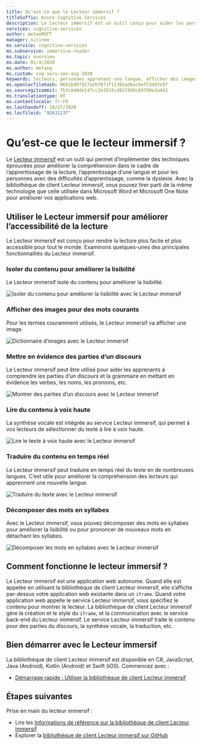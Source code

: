 ```yaml
---
title: Qu’est-ce que le Lecteur immersif ?
titleSuffix: Azure Cognitive Services
description: Le Lecteur immersif est un outil conçu pour aider les personnes ayant des besoins en apprentissage différents, qui viennent d’apprendre à lire ou qui apprennent une langue avec une compréhension à la lecture.
services: cognitive-services
author: metanMSFT
manager: nitinme
ms.service: cognitive-services
ms.subservice: immersive-reader
ms.topic: overview
ms.date: 01/4/2020
ms.author: metang
ms.custom: cog-serv-seo-aug-2020
keywords: lecteurs, personnes apprenant une langue, afficher des images, améliorer la lecture, lire du contenu, traduire
ms.openlocfilehash: 0661bd5f917a2bf071f11393ad8ac9af53ddfe97
ms.sourcegitcommit: fb3c846de147cc2e3515cd8219d8c84790e3a442
ms.translationtype: HT
ms.contentlocale: fr-FR
ms.lasthandoff: 10/27/2020
ms.locfileid: "92631237"
---
```

# <a name="what-is-immersive-reader"></a>Qu’est-ce que le lecteur immersif ?

Le [Lecteur immersif](https://www.onenote.com/learningtools) est un outil qui permet d’implémenter des techniques éprouvées pour améliorer la compréhension dans le cadre de l’apprentissage de la lecture, l’apprentissage d’une langue et pour les personnes avec des difficultés d’apprentissage, comme la dyslexie. Avec la bibliothèque de client Lecteur immersif, vous pouvez tirer parti de la même technologie que celle utilisée dans Microsoft Word et Microsoft One Note pour améliorer vos applications web. 

## <a name="use-immersive-reader-to-improve-reading-accessibility"></a>Utiliser le Lecteur immersif pour améliorer l’accessibilité de la lecture 

Le Lecteur immersif est conçu pour rendre la lecture plus facile et plus accessible pour tout le monde. Examinons quelques-unes des principales fonctionnalités du Lecteur immersif.

### <a name="isolate-content-for-improved-readability"></a>Isoler du contenu pour améliorer la lisibilité

Le Lecteur immersif isole du contenu pour améliorer la lisibilité. 

  ![Isoler du contenu pour améliorer la lisibilité avec le Lecteur immersif](./media/immersive-reader.png)

### <a name="display-pictures-for-common-words"></a>Afficher des images pour des mots courants

Pour les termes couramment utilisés, le Lecteur immersif va afficher une image.

  ![Dictionnaire d’images avec le Lecteur immersif](./media/picture-dictionary.png)

### <a name="highlight-parts-of-speech"></a>Mettre en évidence des parties d’un discours

Le Lecteur immersif peut être utilisé pour aider les apprenants à comprendre les parties d’un discours et la grammaire en mettant en évidence les verbes, les noms, les pronoms, etc.

  ![Montrer des parties d’un discours avec le Lecteur immersif](./media/parts-of-speech.png)

### <a name="read-content-aloud"></a>Lire du contenu à voix haute

La synthèse vocale est intégrée au service Lecteur immersif, qui permet à vos lecteurs de sélectionner du texte à lire à voix haute. 

  ![Lire le texte à voix haute avec le Lecteur immersif](./media/read-aloud.png)

### <a name="translate-content-in-real-time"></a>Traduire du contenu en temps réel

Le Lecteur immersif peut traduire en temps réel du texte en de nombreuses langues. C’est utile pour améliorer la compréhension des lecteurs qui apprennent une nouvelle langue.

  ![Traduire du texte avec le Lecteur immersif](./media/translation.png)

### <a name="split-words-into-syllables"></a>Décomposer des mots en syllabes

Avec le Lecteur immersif, vous pouvez décomposer des mots en syllabes pour améliorer la lisibilité ou pour prononcer de nouveaux mots en détachant les syllabes.

  ![Décomposer les mots en syllabes avec le Lecteur immersif](./media/syllabification.png)

## <a name="how-does-immersive-reader-work"></a>Comment fonctionne le lecteur immersif ?

Le Lecteur immersif est une application web autonome. Quand elle est appelée en utilisant la bibliothèque de client Lecteur immersif, elle s’affiche par-dessus votre application web existante dans un `iframe`. Quand votre application web appelle le service Lecteur immersif, vous spécifiez le contenu pour montrer le lecteur. La bibliothèque de client Lecteur immersif gère la création et le style du `iframe`, et la communication avec le service back-end du Lecteur immersif. Le service Lecteur immersif traite le contenu pour des parties du discours, la synthèse vocale, la traduction, etc.

## <a name="get-started-with-immersive-reader"></a>Bien démarrer avec le Lecteur immersif

La bibliothèque de client Lecteur immersif est disponible en C#, JavaScript, Java (Android), Kotlin (Android) et Swift (iOS). Commencez avec :

* [Démarrage rapide : Utiliser la bibliothèque de client Lecteur immersif](quickstarts/client-libraries.md)

## <a name="next-steps"></a>Étapes suivantes

Prise en main du lecteur immersif :

* Lire les [Informations de référence sur la bibliothèque de client Lecteur immersif](./reference.md)
* Explorer la [bibliothèque de client Lecteur immersif sur GitHub](https://github.com/microsoft/immersive-reader-sdk)
